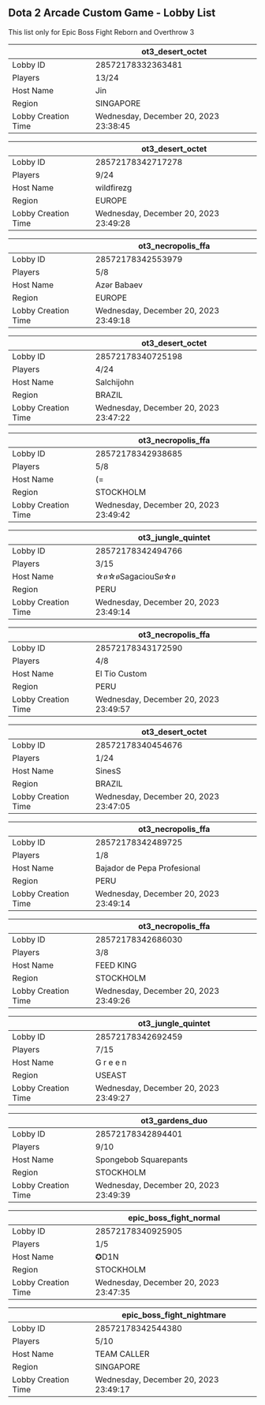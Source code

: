 ## Dota 2 Arcade Custom Game - Lobby List

This list only for Epic Boss Fight Reborn and Overthrow 3

|  | ot3_desert_octet |
| ------ | ------ |
| Lobby ID | 28572178332363481 |
| Players | 13/24 |
| Host Name | Jin |
| Region | SINGAPORE |
| Lobby Creation Time | Wednesday, December 20, 2023 23:38:45 |


|  | ot3_desert_octet |
| ------ | ------ |
| Lobby ID | 28572178342717278 |
| Players | 9/24 |
| Host Name | wildfirezg |
| Region | EUROPE |
| Lobby Creation Time | Wednesday, December 20, 2023 23:49:28 |


|  | ot3_necropolis_ffa |
| ------ | ------ |
| Lobby ID | 28572178342553979 |
| Players | 5/8 |
| Host Name | Azər Babaev |
| Region | EUROPE |
| Lobby Creation Time | Wednesday, December 20, 2023 23:49:18 |


|  | ot3_desert_octet |
| ------ | ------ |
| Lobby ID | 28572178340725198 |
| Players | 4/24 |
| Host Name | Salchijohn |
| Region | BRAZIL |
| Lobby Creation Time | Wednesday, December 20, 2023 23:47:22 |


|  | ot3_necropolis_ffa |
| ------ | ------ |
| Lobby ID | 28572178342938685 |
| Players | 5/8 |
| Host Name | (=|Dhu Arse|=) |
| Region | STOCKHOLM |
| Lobby Creation Time | Wednesday, December 20, 2023 23:49:42 |


|  | ot3_jungle_quintet |
| ------ | ------ |
| Lobby ID | 28572178342494766 |
| Players | 3/15 |
| Host Name | ☆ፀ☆ፀSagaciouSፀ☆ፀ |
| Region | PERU |
| Lobby Creation Time | Wednesday, December 20, 2023 23:49:14 |


|  | ot3_necropolis_ffa |
| ------ | ------ |
| Lobby ID | 28572178343172590 |
| Players | 4/8 |
| Host Name | El Tio Custom |
| Region | PERU |
| Lobby Creation Time | Wednesday, December 20, 2023 23:49:57 |


|  | ot3_desert_octet |
| ------ | ------ |
| Lobby ID | 28572178340454676 |
| Players | 1/24 |
| Host Name | SinesS |
| Region | BRAZIL |
| Lobby Creation Time | Wednesday, December 20, 2023 23:47:05 |


|  | ot3_necropolis_ffa |
| ------ | ------ |
| Lobby ID | 28572178342489725 |
| Players | 1/8 |
| Host Name | Bajador de Pepa Profesional |
| Region | PERU |
| Lobby Creation Time | Wednesday, December 20, 2023 23:49:14 |


|  | ot3_necropolis_ffa |
| ------ | ------ |
| Lobby ID | 28572178342686030 |
| Players | 3/8 |
| Host Name | FEED KING |
| Region | STOCKHOLM |
| Lobby Creation Time | Wednesday, December 20, 2023 23:49:26 |


|  | ot3_jungle_quintet |
| ------ | ------ |
| Lobby ID | 28572178342692459 |
| Players | 7/15 |
| Host Name | G r e e n |
| Region | USEAST |
| Lobby Creation Time | Wednesday, December 20, 2023 23:49:27 |


|  | ot3_gardens_duo |
| ------ | ------ |
| Lobby ID | 28572178342894401 |
| Players | 9/10 |
| Host Name | Spongebob Squarepants |
| Region | STOCKHOLM |
| Lobby Creation Time | Wednesday, December 20, 2023 23:49:39 |


|  | epic_boss_fight_normal |
| ------ | ------ |
| Lobby ID | 28572178340925905 |
| Players | 1/5 |
| Host Name | ✪D1N |
| Region | STOCKHOLM |
| Lobby Creation Time | Wednesday, December 20, 2023 23:47:35 |


|  | epic_boss_fight_nightmare |
| ------ | ------ |
| Lobby ID | 28572178342544380 |
| Players | 5/10 |
| Host Name | TEAM CALLER |
| Region | SINGAPORE |
| Lobby Creation Time | Wednesday, December 20, 2023 23:49:17 |


